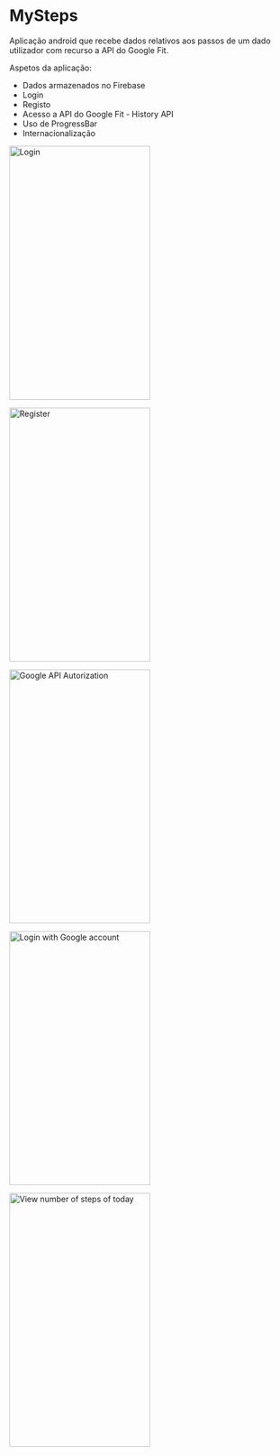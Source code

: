 # MySteps
Aplicação android que recebe dados relativos aos passos de um dado utilizador com recurso a API do Google Fit.

Aspetos da aplicação:
<ul>
  <li>Dados armazenados no Firebase</li>
  <li>Login</li>
  <li>Registo</li>
  <li>Acesso a API do Google Fit - History API</li>
  <li>Uso de ProgressBar</li>
  <li>Internacionalização</li>
</ul>


<a href="http://tinypic.com?ref=2usa681" target="_blank"><img src="http://i65.tinypic.com/2usa681.jpg" border="0" alt="Login" height="450" width="250"></a>

<a href="http://tinypic.com?ref=r20xts" target="_blank"><img src="http://i65.tinypic.com/r20xts.png" border="0" alt="Register"  height="450" width="250"></a>

<a href="http://tinypic.com?ref=w9uzqu" target="_blank"><img src="http://i63.tinypic.com/w9uzqu.jpg" border="0" alt="Google API Autorization" height="450" width="250"></a>

<a href="http://tinypic.com?ref=2qv9w9h" target="_blank"><img src="http://i66.tinypic.com/2qv9w9h.jpg" border="0" alt="Login with Google account" height="450" width="250"></a>

<a href="http://tinypic.com?ref=300cv9v" target="_blank"><img src="http://i68.tinypic.com/300cv9v.png" border="0" alt="View number of steps of today" height="450" width="250"></a>


